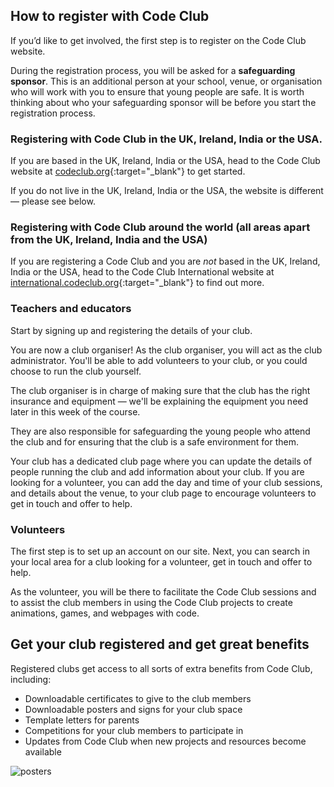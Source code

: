 ## How to register with Code Club

If you’d like to get involved, the first step is to register on the Code Club website.

During the registration process, you will be asked for a **safeguarding sponsor**. This is an additional person at your school, venue, or organisation who will work with you to ensure that young people are safe. It is worth thinking about who your safeguarding sponsor will be before you start the registration process.

### Registering with Code Club in the UK, Ireland, India or the USA.

If you are based in the UK, Ireland, India or the USA, head to the Code Club website at [codeclub.org](https://www.codeclub.org/){:target="_blank"} to get started.

If you do not live in the UK, Ireland, India or the USA, the website is different — please see below.

### Registering with Code Club around the world (all areas apart from the UK, Ireland, India and the USA)

If you are registering a Code Club and you are *not* based in the UK, Ireland, India or the USA, head to the Code Club International website at [international.codeclub.org](http://international.codeclub.org){:target="_blank"} to find out more.

### Teachers and educators
Start by signing up and registering the details of your club.

You are now a club organiser! As the club organiser, you will act as the club administrator. You'll be able to add volunteers to your club, or you could choose to run the club yourself.

The club organiser is in charge of making sure that the club has the right insurance and equipment — we'll be explaining the equipment you need later in this week of the course.

They are also responsible for safeguarding the young people who attend the club and for ensuring that the club is a safe environment for them.

Your club has a dedicated club page where you can update the details of people running the club and add information about your club. If you are looking for a volunteer, you can add the day and time of your club sessions, and details about the venue, to your club page to encourage volunteers to get in touch and offer to help.

### Volunteers
The first step is to set up an account on our site. Next, you can search in your local area for a club looking for a volunteer, get in touch and offer to help.

As the volunteer, you will be there to facilitate the Code Club sessions and to assist the club members in using the Code Club projects to create animations, games, and webpages with code.

## Get your club registered and get great benefits
Registered clubs get access to all sorts of extra benefits from Code Club, including:

+ Downloadable certificates to give to the club members
+ Downloadable posters and signs for your club space
+ Template letters for parents
+ Competitions for your club members to participate in
+ Updates from Code Club when new projects and resources become available

![posters](https://s3-eu-west-1.amazonaws.com/rpf-futurelearn/CC+vol+training+/CCI-Resource-Web-Image-transparent.png)
